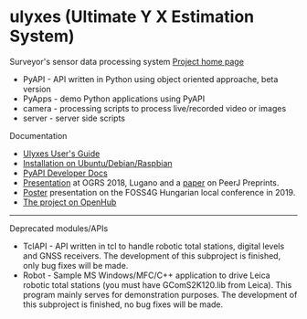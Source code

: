ulyxes (Ultimate Y X Estimation System)
=======================================

Surveyor's sensor data processing system
[Project home page](http://www.agt.bme.hu/ulyxes)

* PyAPI - API written in Python using object oriented approache, beta version
* PyApps - demo Python applications using PyAPI
* camera - processing scripts to process live/recorded video or images
* server - server side scripts

Documentation
* [Ulyxes User's Guide](https://github.com/zsiki/ulyxes/blob/master/doc/Ulyxes_user_doc.rst)
* [Installation on Ubuntu/Debian/Raspbian](https://github.com/zsiki/ulyxes/blob/master/doc/ubuntu_istall.rst)
* [PyAPI Developer Docs](http://www.agt.bme.hu/ulyxes/pyapi_doc/)
* [Presentation](https://www.slideshare.net/ZoltanSiki/ulyxes) at OGRS 2018, Lugano
and a [paper](https://peerj.com/preprints/27226v1) on PeerJ Preprints.
* [Poster](http://mmk-ggt.hu/konferenciak/20191109/ulyxes_poster3_eng.pdf) presentation on the FOSS4G Hungarian local conference in 2019.
* [The project on OpenHub](https://www.openhub.net/p/ulyxes_monitoring)
---
Deprecated modules/APIs

* TclAPI - API written in tcl to handle robotic total stations, digital levels and GNSS receivers. The development of this subproject is finished, only bug fixes will be made.
* Robot - Sample MS Windows/MFC/C++ application to drive Leica robotic total stations (you must have GComS2K120.lib from Leica). This program mainly serves for demonstration purposes. The development of this subproject is finished, no bug fixes will be made.

